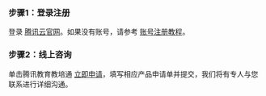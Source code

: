 ### 步骤1：登录注册
登录 [腾讯云官网](https://cloud.tencent.com)。如果没有账号，请参考 [账号注册教程](https://cloud.tencent.com/document/product/378/17985)。

### 步骤2：线上咨询
单击腾讯教育教培通 [立即申请](https://cloud.tencent.com/apply/p/o0mpla82nlr)，填写相应产品申请单并提交，我们将有专人与您联系进行详细沟通。



